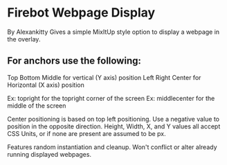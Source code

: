 # Firebot Webpage Display
By Alexankitty
Gives a simple MixItUp style option to display a webpage in the overlay.

## For anchors use the following:
Top Bottom Middle for vertical (Y axis) position
Left Right Center for Horizontal (X axis) position

Ex: topright for the topright corner of the screen
Ex: middlecenter for the middle of the screen

Center positioning is based on top left positioning. Use a negative value to position in the opposite direction.
Height, Width, X, and Y values all accept CSS Units, or if none are present are assumed to be px.

Features random instantiation and cleanup. Won't conflict or alter already running displayed webpages.